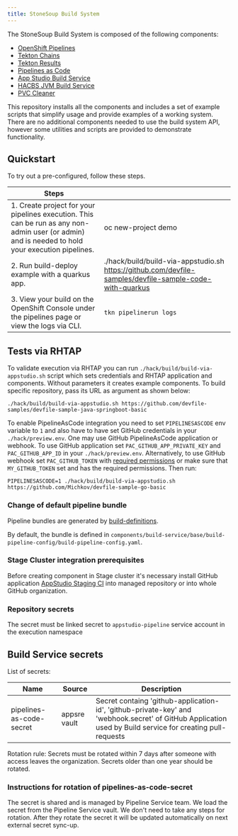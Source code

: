 ```yaml
---
title: StoneSoup Build System
---
```


The StoneSoup Build System is composed of the following components:

- [OpenShift Pipelines](https://docs.openshift.com/container-platform/4.10/cicd/pipelines/understanding-openshift-pipelines.html)
- [Tekton Chains](https://github.com/tektoncd/chains)
- [Tekton Results](https://github.com/tektoncd/results)
- [Pipelines as Code](https://pipelinesascode.com/)
- [App Studio Build Service](https://github.com/konflux-ci/build-service/)
- [HACBS JVM Build Service](https://github.com/redhat-appstudio/jvm-build-service)
- [PVC Cleaner](https://github.com/redhat-appstudio/pvc-cleaner/)

This repository installs all the components and includes a set of example scripts that simplify usage and provide examples of a working system. There are no additional components needed to use the build system API, however some utilities and scripts are provided to demonstrate functionality.

## Quickstart

To try out a pre-configured, follow these steps.

| Steps    |    |
| ----------- | ----------- |
| 1.  Create project for your pipelines execution. This can be run as any non-admin user (or admin)  and is needed to hold your execution pipelines.  |  oc new-project demo     |
| 2.  Run build-deploy example with a quarkus app. | ./hack/build/build-via-appstudio.sh https://github.com/devfile-samples/devfile-sample-code-with-quarkus
| 3.  View your build on the OpenShift Console under the pipelines page or view the logs via CLI. | `tkn pipelinerun logs`      |

## Tests via RHTAP

To validate execution via RHTAP you can run `./hack/build/build-via-appstudio.sh` script which sets credentials and RHTAP application and components. Without parameters it creates example components.
To build specific repository, pass its URL as argument as shown below:

```
./hack/build/build-via-appstudio.sh https://github.com/devfile-samples/devfile-sample-java-springboot-basic
```

To enable PipelineAsCode integration you need to set `PIPELINESASCODE` env variable to `1` and also have to have set GitHub credentials in your `./hack/preview.env`.
One may use GitHub PipelineAsCode application or webhook.
To use GitHub application set `PAC_GITHUB_APP_PRIVATE_KEY` and `PAC_GITHUB_APP_ID` in your `./hack/preview.env`.
Alternatively, to use GitHub webhook set `PAC_GITHUB_TOKEN` with [required permissions](https://pipelinesascode.com/docs/install/github_webhook/#create-github-personal-access-token) or make sure that `MY_GITHUB_TOKEN` set and has the required permissions.
Then run:

```
PIPELINESASCODE=1 ./hack/build/build-via-appstudio.sh https://github.com/Michkov/devfile-sample-go-basic
```

### Change of default pipeline bundle

Pipeline bundles are generated by [build-definitions](https://github.com/konflux-ci/build-definitions).

By default, the bundle is defined in `components/build-service/base/build-pipeline-config/build-pipeline-config.yaml`.

### Stage Cluster integration prerequisites

Before creating component in Stage cluster it's necessary install GitHub application [AppStudio Staging CI](https://github.com/apps/appstudio-staging-ci) into managed repository or into whole GitHub organization.

### Repository secrets

The secret must be linked secret to `appstudio-pipeline` service account in the execution namespace

## Build Service secrets

List of secrets:

| Name | Source | Description |
| -- | -- | -- |
| pipelines-as-code-secret | appsre vault | Secret containg 'github-application-id', 'github-private-key' and 'webhook.secret' of GitHub Application used by Build service for creating pull-requests |

Rotation rule: Secrets must be rotated within 7 days after someone with access leaves the organization. Secrets older than one year should be rotated.

### Instructions for rotation of pipelines-as-code-secret

The secret is shared and is managed by Pipeline Service team. We load the secret from the Pipeline Service vault. We don't need to take any steps for rotation. After they rotate the secret it will be updated automatically on next external secret sync-up.
